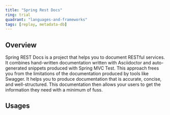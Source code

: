 ```yaml
---
title: "Spring Rest Docs"
ring: trial
quadrant: "languages-and-frameworks"
tags: [replay, metadata-db]
---
```


## Overview
Spring REST Docs is a project that helps you to document RESTful services. It combines hand-written documentation written with Asciidoctor and auto-generated snippets produced with Spring MVC Test. This approach frees you from the limitations of the documentation produced by tools like Swagger. It helps you to produce documentation that is accurate, concise, and well-structured. This documentation then allows your users to get the information they need with a minimum of fuss.

## Usages
